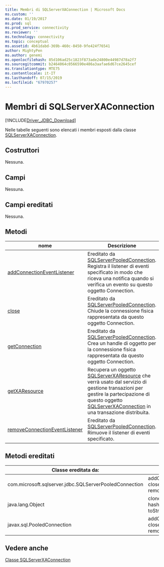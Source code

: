 ```yaml
---
title: Membri di SQLServerXAConnection | Microsoft Docs
ms.custom: ''
ms.date: 01/19/2017
ms.prod: sql
ms.prod_service: connectivity
ms.reviewer: ''
ms.technology: connectivity
ms.topic: conceptual
ms.assetid: 4b61dabd-369b-460c-8450-9fe424f76541
author: MightyPen
ms.author: genemi
ms.openlocfilehash: 85d106ad25c1823f873ade24800e44987d78a2f7
ms.sourcegitcommit: b2464064c0566590e486a3aafae6d67ce2645cef
ms.translationtype: MTE75
ms.contentlocale: it-IT
ms.lasthandoff: 07/15/2019
ms.locfileid: "67970257"
---
```

# <a name="sqlserverxaconnection-members"></a>Membri di SQLServerXAConnection
[!INCLUDE[Driver_JDBC_Download](../../../includes/driver_jdbc_download.md)]

  Nelle tabelle seguenti sono elencati i membri esposti dalla classe [SQLServerXAConnection](../../../connect/jdbc/reference/sqlserverxaconnection-class.md).  
  
## <a name="constructors"></a>Costruttori  
 Nessuna.  
  
## <a name="fields"></a>Campi  
 Nessuna.  
  
## <a name="inherited-fields"></a>Campi ereditati  
 Nessuna.  
  
## <a name="methods"></a>Metodi  
  
|nome|Descrizione|  
|----------|-----------------|  
|[addConnectionEventListener](../../../connect/jdbc/reference/addconnectioneventlistener-method-sqlserverpooledconnection.md)|Ereditato da [SQLServerPooledConnection](../../../connect/jdbc/reference/sqlserverpooledconnection-class.md). Registra il listener di eventi specificato in modo che riceva una notifica quando si verifica un evento su questo oggetto Connection.|  
|[close](../../../connect/jdbc/reference/close-method-sqlserverpooledconnection.md)|Ereditato da [SQLServerPooledConnection](../../../connect/jdbc/reference/sqlserverpooledconnection-class.md). Chiude la connessione fisica rappresentata da questo oggetto Connection.|  
|[getConnection](../../../connect/jdbc/reference/getconnection-method-sqlserverpooledconnection.md)|Ereditato da [SQLServerPooledConnection](../../../connect/jdbc/reference/sqlserverpooledconnection-class.md). Crea un handle di oggetto per la connessione fisica rappresentata da questo oggetto Connection.|  
|[getXAResource](../../../connect/jdbc/reference/getxaresource-method-sqlserverxaconnection.md)|Recupera un oggetto [SQLServerXAResource](../../../connect/jdbc/reference/sqlserverxaresource-class.md) che verrà usato dal servizio di gestione transazioni per gestire la partecipazione di questo oggetto [SQLServerXAConnection](../../../connect/jdbc/reference/sqlserverxaconnection-class.md) in una transazione distribuita.|  
|[removeConnectionEventListener](../../../connect/jdbc/reference/removeconnectioneventlistener-method-sqlserverpooledconnection.md)|Ereditato da [SQLServerPooledConnection](../../../connect/jdbc/reference/sqlserverpooledconnection-class.md). Rimuove il listener di eventi specificato.|  
  
## <a name="inherited-methods"></a>Metodi ereditati  
  
|Classe ereditata da:|Metodi|  
|---------------------------|-------------|  
|com.microsoft.sqlserver.jdbc.SQLServerPooledConnection|addConnectionEventListener, close, getConnection, removeConnectionEventListener|  
|java.lang.Object|clone, equals, finalize, getClass, hashCode, notify, notifyAll, toString, wait|  
|javax.sql.PooledConnection|addConnectionEventListener, close, getConnection, removeConnectionEventListener|  
  
## <a name="see-also"></a>Vedere anche  
 [Classe SQLServerXAConnection](../../../connect/jdbc/reference/sqlserverxaconnection-class.md)  
  
  
